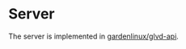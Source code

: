 # Server

The server is implemented in [gardenlinux/glvd-api](https://github.com/gardenlinux/glvd-api).

